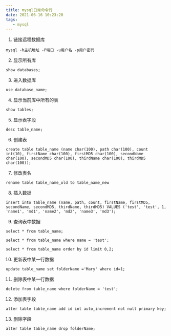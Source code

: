 ```yaml
---
title: mysql日常命令行
date: 2021-06-16 10:23:20
tags:
   - mysql
---
```



1. 链接远程数据库

`mysql -h主机地址 -P端口 -u用户名 -p用户密码`



2. 显示所有库

`show databases;`



3. 进入数据库

`use database_name;`



4. 显示当前库中所有的表

`show tables;`



5. 显示表字段

`desc table_name;`



6. 创建表

`create table table_name (name char(100), path char(100), count int(10), firstName char(100), firstMD5 char(100), secondName char(100), secondMD5 char(100), thirdName char(100), thirdMD5 char(100));`



7. 修改表名

`rename table table_name_old to table_name_new`



8. 插入数据

`insert into table_name (name, path, count, firstName, firstMD5, secondName, secondMD5, thirdName, thirdMD5) VALUES ('test', 'test', 1, 'name1', 'md1', 'name2', 'md2', 'name3', 'md3');`



9. 查询表中数据

  `select * from table_name;`

  `select * from table_name where name = 'test';`

  `select * from table_name order by id limit 0,2;`



10. 更新表中某一行数据

`update table_name set folderName ='Mary' where id=1;`



11. 删除表中某一行数据

`delete from table_name where folderName = 'test';`



12. 添加表字段

`alter table table_name add id int auto_increment not null primary key;`



13. 删除字段

`alter table table_name drop folderName;`